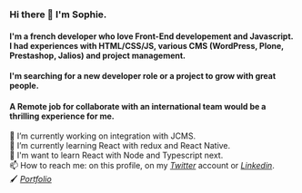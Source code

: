 ### Hi there 👋 I'm Sophie. 

#### I'm a french developer who love Front-End developement and Javascript. I had experiences with HTML/CSS/JS, various CMS (WordPress, Plone, Prestashop, Jalios)  and project management.
#### I'm searching for a new developer role or a project to grow with great people. 
#### A Remote job for collaborate with an international team would be a thrilling experience for me.

🔭 I’m currently working on integration with JCMS.   
🌱 I’m currently learning React with redux and React Native.  
🎋 I'm want to learn React with Node and Typescript next.  
📫 How to reach me: on this profile, on my *[Twitter](https://twitter.com/S0f1eM)* account or *[Linkedin](https://www.linkedin.com/in/sophie-marchand-web-developer/)*.    
🖌️ *[Portfolio](https://sophie-marchand.netlify.app/)*  


